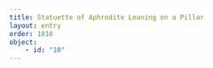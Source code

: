 ```yaml
---
title: Statuette of Aphrodite Leaning on a Pillar
layout: entry
order: 1010
object:
    - id: "10"
---
```

